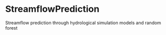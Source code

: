 # StreamflowPrediction
Streamflow prediction through hydrological simulation models and random forest
